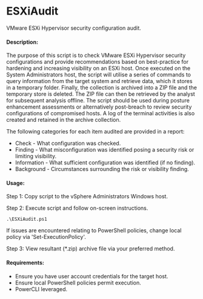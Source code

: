 # ESXiAudit
VMware ESXi Hypervisor security configuration audit.

#### Description:

The purpose of this script is to check VMware ESXi Hypervisor security configurations and provide recommendations based on best-practice for hardening and increasing visibility on an ESXi host. Once executed on the System Administrators host, the script will utilise a series of commands to query information from the target system and retrieve data, which it stores in a temporary folder. Finally, the collection is archived into a ZIP file and the temporary store is deleted. The ZIP file can then be retrieved by the analyst for subsequent analysis offline. The script should be used during posture enhancement assessments or alternatively post-breach to review security configurations of compromised hosts. A log of the terminal activities is also created and retained in the archive collection.

The following categories for each item audited are provided in a report:
- Check - What configuration was checked.
- Finding - What misconfiguration was identified posing a security risk or limiting visibility.
- Information - What sufficient configuration was identified (if no finding).
- Background - Circumstances surrounding the risk or visibility finding.

#### Usage:

Step 1: Copy script to the vSphere Administrators Windows host.

Step 2: Execute script and follow on-screen instructions.

```
.\ESXiAudit.ps1
```

If issues are encountered relating to PowerShell policies, change local policy via 'Set-ExecutionPolicy'.

Step 3: View resultant (*.zip) archive file via your preferred method.

#### Requirements:

- Ensure you have user account credentials for the target host.
- Ensure local PowerShell policies permit execution.
- PowerCLI leveraged.
